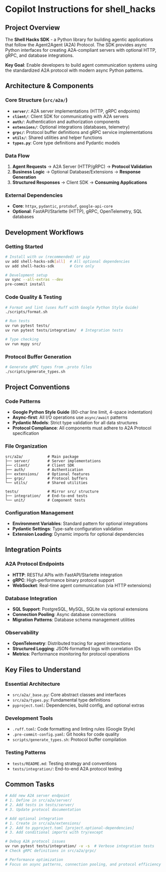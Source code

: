 # Copilot Instructions for shell_hacks

## Project Overview
The **Shell Hacks SDK** - a Python library for building agentic applications that follow the Agent2Agent (A2A) Protocol. The SDK provides async Python interfaces for creating A2A-compliant servers with optional HTTP, gRPC, and database integrations.

**Key Goal**: Enable developers to build agent communication systems using the standardized A2A protocol with modern async Python patterns.

## Architecture & Components

### Core Structure (`src/a2a/`)
- **`server/`**: A2A server implementations (HTTP, gRPC endpoints)
- **`client/`**: Client SDK for communicating with A2A servers
- **`auth/`**: Authentication and authorization components
- **`extensions/`**: Optional integrations (databases, telemetry)
- **`grpc/`**: Protocol buffer definitions and gRPC service implementations
- **`utils/`**: Shared utilities and helper functions
- **`types.py`**: Core type definitions and Pydantic models

### Data Flow
1. **Agent Requests** → A2A Server (HTTP/gRPC) → **Protocol Validation**
2. **Business Logic** → Optional Database/Extensions → **Response Generation**
3. **Structured Responses** → Client SDK → **Consuming Applications**

### External Dependencies
- **Core**: `httpx`, `pydantic`, `protobuf`, `google-api-core`
- **Optional**: FastAPI/Starlette (HTTP), gRPC, OpenTelemetry, SQL databases

## Development Workflows

### Getting Started
```bash
# Install with uv (recommended) or pip
uv add shell-hacks-sdk[all]  # All optional dependencies
uv add shell-hacks-sdk       # Core only

# Development setup
uv sync --all-extras --dev
pre-commit install
```

### Code Quality & Testing
```bash
# Format and lint (uses Ruff with Google Python Style Guide)
./scripts/format.sh

# Run tests
uv run pytest tests/
uv run pytest tests/integration/  # Integration tests

# Type checking
uv run mypy src/
```

### Protocol Buffer Generation
```bash
# Generate gRPC types from .proto files
./scripts/generate_types.sh
```

## Project Conventions

### Code Patterns
- **Google Python Style Guide** (80-char line limit, 4-space indentation)
- **Async-first**: All I/O operations use `async/await` patterns
- **Pydantic Models**: Strict type validation for all data structures
- **Protocol Compliance**: All components must adhere to A2A Protocol specification

### File Organization
```
src/a2a/           # Main package
├── server/        # Server implementations
├── client/        # Client SDK
├── auth/          # Authentication
├── extensions/    # Optional features
├── grpc/          # Protocol buffers
└── utils/         # Shared utilities

tests/             # Mirror src/ structure
├── integration/   # End-to-end tests
└── unit/          # Component tests
```

### Configuration Management
- **Environment Variables**: Standard pattern for optional integrations
- **Pydantic Settings**: Type-safe configuration validation
- **Extension Loading**: Dynamic imports for optional dependencies

## Integration Points

### A2A Protocol Endpoints
- **HTTP**: RESTful APIs with FastAPI/Starlette integration
- **gRPC**: High-performance binary protocol support
- **WebSocket**: Real-time agent communication (via HTTP extensions)

### Database Integration
- **SQL Support**: PostgreSQL, MySQL, SQLite via optional extensions
- **Connection Pooling**: Async database connections
- **Migration Patterns**: Database schema management utilities

### Observability
- **OpenTelemetry**: Distributed tracing for agent interactions
- **Structured Logging**: JSON-formatted logs with correlation IDs
- **Metrics**: Performance monitoring for protocol operations

## Key Files to Understand

### Essential Architecture
- `src/a2a/_base.py`: Core abstract classes and interfaces
- `src/a2a/types.py`: Fundamental type definitions
- `pyproject.toml`: Dependencies, build config, and optional extras

### Development Tools
- `.ruff.toml`: Code formatting and linting rules (Google Style)
- `.pre-commit-config.yaml`: Git hooks for code quality
- `scripts/generate_types.sh`: Protocol buffer compilation

### Testing Patterns
- `tests/README.md`: Testing strategy and conventions
- `tests/integration/`: End-to-end A2A protocol testing

## Common Tasks

```bash
# Add new A2A server endpoint
# 1. Define in src/a2a/server/
# 2. Add tests in tests/server/
# 3. Update protocol documentation

# Add optional integration
# 1. Create in src/a2a/extensions/
# 2. Add to pyproject.toml [project.optional-dependencies]
# 3. Add conditional imports with try/except

# Debug A2A protocol issues
uv run pytest tests/integration/ -v -s  # Verbose integration tests
# Check gRPC definitions in src/a2a/grpc/

# Performance optimization
# Focus on async patterns, connection pooling, and protocol efficiency
```

